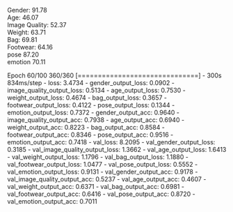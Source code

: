 Gender: 91.78 </br>
Age: 46.07</br>
Image Quality:  52.37</br>
Weight: 63.71</br>
Bag: 69.81</br>
Footwear: 64.16</br>
pose 87.20</br>
emotion 70.11</br>

Epoch 60/100
360/360 [==============================] - 300s 834ms/step - loss: 3.4734 - gender_output_loss: 0.0902 - image_quality_output_loss: 0.5134 - age_output_loss: 0.7530 - weight_output_loss: 0.4674 - bag_output_loss: 0.3657 - footwear_output_loss: 0.4122 - pose_output_loss: 0.1344 - emotion_output_loss: 0.7372 - gender_output_acc: 0.9640 - image_quality_output_acc: 0.7938 - age_output_acc: 0.6940 - weight_output_acc: 0.8223 - bag_output_acc: 0.8584 - footwear_output_acc: 0.8346 - pose_output_acc: 0.9516 - emotion_output_acc: 0.7418 - val_loss: 8.2095 - val_gender_output_loss: 0.3185 - val_image_quality_output_loss: 1.3662 - val_age_output_loss: 1.6413 - val_weight_output_loss: 1.1796 - val_bag_output_loss: 1.1880 - val_footwear_output_loss: 1.0477 - val_pose_output_loss: 0.5552 - val_emotion_output_loss: 0.9131 - val_gender_output_acc: 0.9178 - val_image_quality_output_acc: 0.5237 - val_age_output_acc: 0.4607 - val_weight_output_acc: 0.6371 - val_bag_output_acc: 0.6981 - val_footwear_output_acc: 0.6416 - val_pose_output_acc: 0.8720 - val_emotion_output_acc: 0.7011
